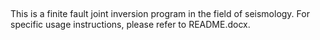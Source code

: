 ##
This is a finite fault joint inversion program in the field of seismology. For specific usage instructions, please refer to README.docx.
